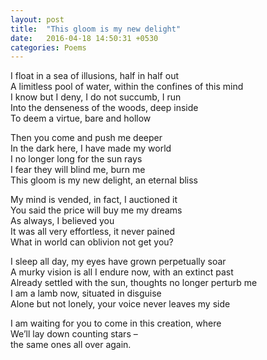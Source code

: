 ```yaml
---
layout: post
title:  "This gloom is my new delight"
date:   2016-04-18 14:50:31 +0530
categories: Poems
---
```

I float in a sea of illusions, half in half out  
A limitless pool of water, within the confines of this mind  
I know but I deny, I do not succumb, I run  
Into the denseness of the woods, deep inside  
To deem a virtue, bare and hollow  

Then you come and push me deeper  
In the dark here, I have made my world  
I no longer long for the sun rays  
I fear they will blind me, burn me  
This gloom is my new delight, an eternal bliss  

My mind is vended, in fact, I auctioned it  
You said the price will buy me my dreams  
As always, I believed you  
It was all very effortless, it never pained  
What in world can oblivion not get you?  

I sleep all day, my eyes have grown perpetually soar  
A murky vision is all I endure now, with an extinct past  
Already settled with the sun, thoughts no longer perturb me  
I am a lamb now, situated in disguise  
Alone but not lonely, your voice never leaves my side  

I am waiting for you to come in this creation, where  
We’ll lay down counting stars –  
the same ones all over again.
